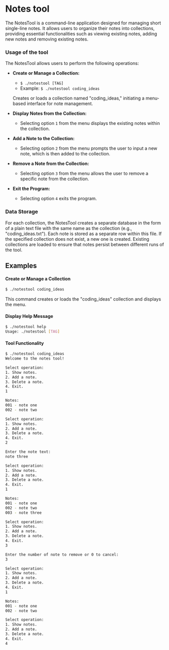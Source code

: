# Notes tool

The NotesTool is a command-line application designed for managing short single-line notes. It allows users to organize their notes into collections, providing essential functionalities such as viewing existing notes, adding new notes and removing existing notes.

### Usage of the tool

The NotesTool allows users to perform the following operations:

- **Create or Manage a Collection:**
  - `$ ./notestool [TAG]`
  - Example: `$ ./notestool coding_ideas`
  
  Creates or loads a collection named "coding_ideas," initiating a menu-based interface for note management.

- **Display Notes from the Collection:**
  - Selecting option `1` from the menu displays the existing notes within the collection.

- **Add a Note to the Collection:**
  - Selecting option `2` from the menu prompts the user to input a new note, which is then added to the collection.

- **Remove a Note from the Collection:**
  - Selecting option `3` from the menu allows the user to remove a specific note from the collection.

- **Exit the Program:**
  - Selecting option `4` exits the program.

### Data Storage

For each collection, the NotesTool creates a separate database in the form of a plain text file with the same name as the collection (e.g., "coding_ideas.txt"). Each note is stored as a separate row within this file. If the specified collection does not exist, a new one is created. Existing collections are loaded to ensure that notes persist between different runs of the tool.

## Examples

#### Create or Manage a Collection

```bash
$ ./notestool coding_ideas
```
This command creates or loads the "coding_ideas" collection and displays the menu.

#### Display Help Message

```bash
$ ./notestool help
Usage: ./notestool [TAG]
```

#### Tool Functionality

```bash
$ ./notestool coding_ideas
Welcome to the notes tool!

Select operation:
1. Show notes.
2. Add a note.
3. Delete a note.
4. Exit.
1

Notes:
001 - note one
002 - note two

Select operation:
1. Show notes.
2. Add a note.
3. Delete a note.
4. Exit.
2

Enter the note text:
note three

Select operation:
1. Show notes.
2. Add a note.
3. Delete a note.
4. Exit.
1

Notes:
001 - note one
002 - note two
003 - note three

Select operation:
1. Show notes.
2. Add a note.
3. Delete a note.
4. Exit.
3

Enter the number of note to remove or 0 to cancel:
3

Select operation:
1. Show notes.
2. Add a note.
3. Delete a note.
4. Exit.
1

Notes:
001 - note one
002 - note two

Select operation:
1. Show notes.
2. Add a note.
3. Delete a note.
4. Exit.
4
